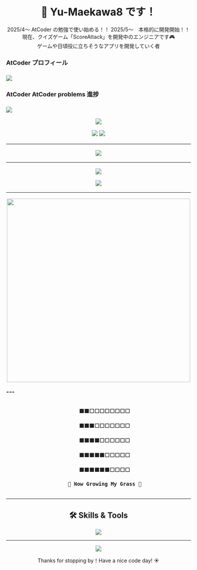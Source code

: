 <!-- タイトル -->
<h1 align="center">👋 Yu-Maekawa8 です！</h1>

<!-- 簡単な自己紹介 -->
<p align="center">
  2025/4～ AtCoder の勉強で使い始める！！
  2025/5～　本格的に開発開始！！
  現在、クイズゲーム「ScoreAttack」を開発中のエンジニアです🎮<br>
  ゲームや日頃役に立ちそうなアプリを開発していく者
</p>

<p align="center">
  <h3>AtCoder プロフィール <h3>
  <a href="https://atcoder.jp/users/Y_Maekawa" target="_blank">
    <img src="https://img.shields.io/badge/AtCoder-Y_Maekawa-blue?style=flat-square&logo=codeforces" />
  </a>
</p>

<p align="center">
  <h3>AtCoder AtCoder problems 進捗 <h3>
  <a href="https://kenkoooo.com/atcoder/#/user/Y_Maekawa" target="_blank">
    <img src="https://img.shields.io/badge/AtCoder_Problems-Track%20Now-brightgreen?style=flat-square&logo=google-chrome" />
  </a>
</p>

<!-- AtCoder 解いた数バッジ -->
<p align="center">
  <img src="https://img.shields.io/endpoint?url=https://raw.githubusercontent.com/Yu-Maekawa8/atcoder-badge/main/solved.json" />
</p>



<!-- バッジ -->
<p align="center">
  <img src="https://img.shields.io/github/followers/Yu-Maekawa8?label=フォロワー&style=social" />
  <img src="https://img.shields.io/github/stars/Yu-Maekawa8/ScoreAttack?label=ScoreAttack&style=social" />
</p>



---

<!-- GitHub Trophy -->
<p align="center">
  <img src="https://github-profile-trophy.vercel.app/?username=Yu-Maekawa8&theme=gruvbox" />
</p>

---

<!-- GitHub Stats -->
<p align="center">
  <img src="https://github-readme-stats.vercel.app/api?username=Yu-Maekawa8&show_icons=true&theme=tokyonight" />
</p>

<!-- Top Languages -->
<p align="center">
  <img src="https://github-readme-stats.vercel.app/api/top-langs/?username=Yu-Maekawa8&layout=compact&theme=tokyonight" />
</p>

---

<!-- デモGIF（仮） -->
<p align="center">
  <img src="https://media2.giphy.com/media/v1.Y2lkPTc5MGI3NjExa2p5Zjd6b3BrOHZocGlkZ3IwZzVjcml5bmZwNmZubW43M3UxYXh4MCZlcD12MV9pbnRlcm5hbF9naWZfYnlfaWQmY3Q9Zw/LnumbVzEMgsI4rjrg2/giphy.gif" width="500" />
</p>
---

<!-- 🧱 草風アート（ユニーク演出） -->
<p align="center">
  <code>
    🟩🟩⬜⬜⬜⬜⬜⬜⬜⬜<br>
    🟩🟩🟩⬜⬜⬜⬜⬜⬜⬜<br>
    🟩🟩🟩🟩⬜⬜⬜⬜⬜⬜<br>
    🟩🟩🟩🟩🟩⬜⬜⬜⬜⬜<br>
    🟩🟩🟩🟩🟩🟩⬜⬜⬜⬜<br>
    🌱 Now Growing My Grass 🌱
  </code>
</p>

---

<!-- 🛠 使用中の技術ロゴ -->
<h2 align="center">🛠 Skills & Tools</h2>
<p align="center">
  <img src="https://skillicons.dev/icons?i=html,css,js,java,firebase,git,vscode,notion" />
</p>

---

<!-- 🐍 GitHub 草スネーク -->
<p align="center">
  <img src="https://raw.githubusercontent.com/Yu-Maekawa8/Yu-Maekawa8/output/github-contribution-grid-snake.svg" />
</p>


<!-- 最後のあいさつ -->
<p align="center">
Thanks for stopping by！Have a nice code day! ☀️<br>
</p>


